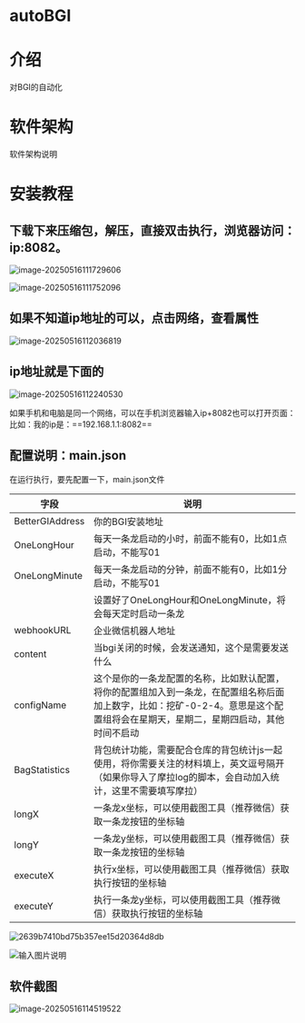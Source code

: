 # autoBGI

# 介绍
对BGI的自动化

# 软件架构
软件架构说明

# 安装教程

## 下载下来压缩包，解压，直接双击执行，浏览器访问：ip:8082。

![image-20250516111729606](./assets/image-20250516111729606.png)

![image-20250516111752096](./assets/image-20250516111752096.png)





## 如果不知道ip地址的可以，点击网络，查看属性

![image-20250516112036819](./assets/image-20250516112036819.png)



## ip地址就是下面的

![image-20250516112240530](./assets/image-20250516112240530.png)

如果手机和电脑是同一个网络，可以在手机浏览器输入ip+8082也可以打开页面：比如：我的ip是：==192.168.1.1:8082==

## 配置说明：main.json

在运行执行，要先配置一下，main.json文件

| 字段            | 说明                                                         |
| --------------- | ------------------------------------------------------------ |
| BetterGIAddress | 你的BGI安装地址                                              |
| OneLongHour     | 每天一条龙启动的小时，前面不能有0，比如1点启动，不能写01     |
| OneLongMinute   | 每天一条龙启动的分钟，前面不能有0，比如1分启动，不能写01     |
|                 | 设置好了OneLongHour和OneLongMinute，将会每天定时启动一条龙   |
| webhookURL      | 企业微信机器人地址                                           |
| content         | 当bgi关闭的时候，会发送通知，这个是需要发送什么              |
| configName      | 这个是你的一条龙配置的名称，比如默认配置，将你的配置组加入到一条龙，在配置组名称后面加上数字，比如：挖矿-0-2-4。意思是这个配置组将会在星期天，星期二，星期四启动，其他时间不启动 |
| BagStatistics   | 背包统计功能，需要配合仓库的背包统计js一起使用，将你需要关注的材料填上，英文逗号隔开（如果你导入了摩拉log的脚本，会自动加入统计，这里不需要填写摩拉） |
| longX           | 一条龙x坐标，可以使用截图工具（推荐微信）获取一条龙按钮的坐标轴 |
| longY           | 一条龙y坐标，可以使用截图工具（推荐微信）获取一条龙按钮的坐标轴 |
| executeX        | 执行x坐标，可以使用截图工具（推荐微信）获取执行按钮的坐标轴 |
| executeY        | 执行一条龙y坐标，可以使用截图工具（推荐微信）获取执行按钮的坐标轴 |

![2639b7410bd75b357ee15d20364d8db](./assets/2639b7410bd75b357ee15d20364d8db.jpg)

![输入图片说明](./assets/20e8450de0b7ec843a51790f1a3321c1.png)



## 软件截图

![image-20250516114519522](./assets/image-20250516114519522.png)

